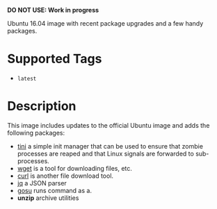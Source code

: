 **DO NOT USE: Work in progress**

Ubuntu 16.04 image with recent package upgrades and a few handy packages.

# Supported Tags

* `latest`

# Description

This image includes updates to the official Ubuntu image and adds the following packages:

* [tini](https://github.com/krallin/tini) a simple init manager that can be used to ensure that zombie processes are reaped and that Linux signals are forwarded to sub-processes.
* [wget](https://www.gnu.org/software/wget/) is a tool for downloading files, etc.
* [curl](https://curl.haxx.se/) is another file download tool.
* [jq](https://stedolan.github.io/jq/) a JSON parser
* [gosu](https://github.com/tianon/gosu) runs command as a.
* **unzip** archive utilities

